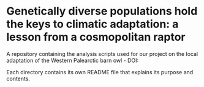 # Genetically diverse populations hold the keys to climatic adaptation: a lesson from a cosmopolitan raptor  

A repository containing the analysis scripts used for our project on the local adaptation of the Western Palearctic barn owl - DOI: 

Each directory contains its own README file that explains its purpose and contents.


